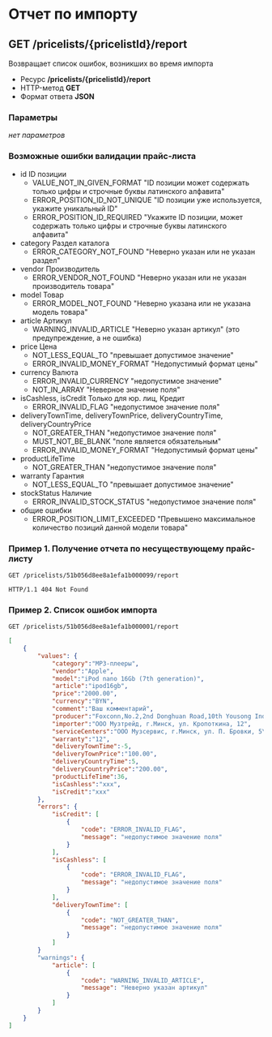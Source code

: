 # Отчет по импорту

## GET /pricelists/{pricelistId}/report

Возвращает список ошибок, возникших во время импорта

- Ресурс **/pricelists/{pricelistId}/report**
- HTTP-метод **GET**
- Формат ответа **JSON**

### Параметры

*нет параметров*

### Возможные ошибки валидации прайс-листа

- id ID позиции
    - VALUE_NOT_IN_GIVEN_FORMAT "ID позиции может содержать только цифры и строчные буквы латинского алфавита"
    - ERROR_POSITION_ID_NOT_UNIQUE "ID позиции уже используется, укажите уникальный ID"
    - ERROR_POSITION_ID_REQUIRED "Укажите ID позиции, может содержать только цифры и строчные буквы латинского алфавита"
- category Раздел каталога
    - ERROR_CATEGORY_NOT_FOUND "Неверно указан или не указан раздел"
- vendor Производитель
    - ERROR_VENDOR_NOT_FOUND "Неверно указан или не указан производитель товара"
- model Товар
    - ERROR_MODEL_NOT_FOUND "Неверно указана или не указана модель товара"
- article Артикул
    - WARNING_INVALID_ARTICLE "Неверно указан артикул" (это предупреждение, а не ошибка)
- price Цена
    - NOT_LESS_EQUAL_TO "превышает допустимое значение"
    - ERROR_INVALID_MONEY_FORMAT "Недопустимый формат цены"
- currency Валюта
    - ERROR_INVALID_CURRENCY "недопустимое значение"
    - NOT_IN_ARRAY "Неверное значение поля"
- isCashless, isCredit Только для юр. лиц, Кредит
    - ERROR_INVALID_FLAG "недопустимое значение поля"
- deliveryTownTime, deliveryTownPrice, deliveryCountryTime, deliveryCountryPrice
    - NOT_GREATER_THAN "недопустимое значение поля"
    - MUST_NOT_BE_BLANK "поле является обязательным"
    - ERROR_INVALID_MONEY_FORMAT "Недопустимый формат цены"
- productLifeTime
    - NOT_GREATER_THAN "недопустимое значение поля"
- warranty Гарантия
    - NOT_LESS_EQUAL_TO "превышает допустимое значение"
- stockStatus Наличие
    - ERROR_INVALID_STOCK_STATUS "недопустимое значение поля"
- общие ошибки
    - ERROR_POSITION_LIMIT_EXCEEDED "Превышено максимальное количество позиций данной модели товара"

### Пример 1. Получение отчета по несуществующему прайс-листу

```
GET /pricelists/51b056d8ee8a1efa1b000099/report
```

```
HTTP/1.1 404 Not Found
```

### Пример 2. Список ошибок импорта

```
GET /pricelists/51b056d8ee8a1efa1b000001/report
```

```json
[
    {
        "values": {
            "category":"MP3-плееры",
            "vendor":"Apple",
            "model":"iPod nano 16Gb (7th generation)",
            "article":"ipod16gb",
            "price":"2000.00",
            "currency":"BYN",
            "comment":"Ваш комментарий",
            "producer":"Foxconn,No.2,2nd Donghuan Road,10th Yousong Industrial District,Longhua,Baoan,Shenzhen City,Guangdong Province,China",
            "importer":"ООО Музтрейд, г.Минск, ул. Кропоткина, 12",
            "serviceCenters":"ООО Музсервис, г.Минск, ул. П. Бровки, 5\r\nООО Плеерсервис, г.Гомель, ул. Платонова, 16",
            "warranty":"12",
            "deliveryTownTime":-5,
            "deliveryTownPrice":"100.00",
            "deliveryCountryTime":5,
            "deliveryCountryPrice":"200.00",
            "productLifeTime":36,
            "isCashless":"xxx",
            "isCredit":"xxx"
        },
        "errors": {
            "isCredit": [
                {
                    "code": "ERROR_INVALID_FLAG",
                    "message": "недопустимое значение поля"
                }
            ],
            "isCashless": [
                {
                    "code": "ERROR_INVALID_FLAG",
                    "message": "недопустимое значение поля"
                }
            ],
            "deliveryTownTime": [
                {
                    "code": "NOT_GREATER_THAN",
                    "message": "недопустимое значение поля"
                }
            ]
        }
        "warnings": {
            "article": [
                {
                    "code": "WARNING_INVALID_ARTICLE",
                    "message": "Неверно указан артикул"
                }
            ]
        }
    }
]
```
